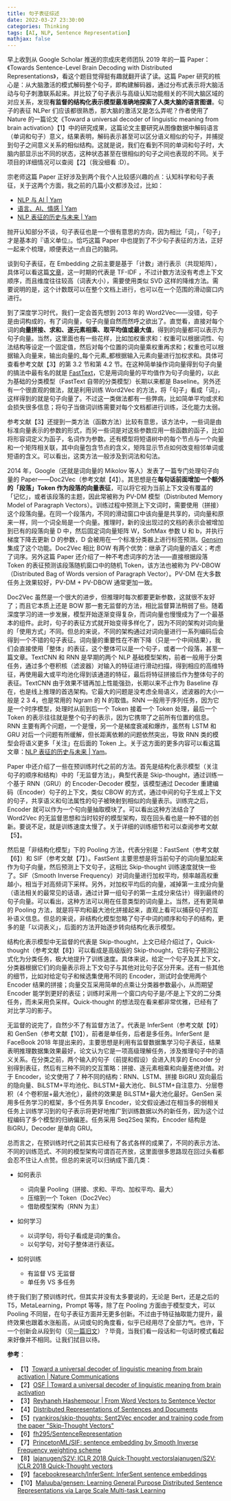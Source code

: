 ```yaml
---
title: 句子表征综述
date: 2022-03-27 23:30:00
categories: Thinking
tags: [AI, NLP, Sentence Representation]
mathjax: false
---
```


早上收到从 Google Scholar 推送的宗成庆老师团队 2019 年的一篇 Paper：《Towards Sentence-Level Brain Decoding with Distributed Representations》，看这个题目觉得挺有趣就翻开读了读。这篇 Paper 研究的核心是：从大脑激活的模式解码整个句子，即构建解码器，通过分布式表示将大脑活动与句子刺激联系起来。并比较了句子表示与高级认知功能相关的不同大脑区域的对应关系，发现**有监督的结构化表示模型最准确地探索了人类大脑的语言图谱**。句子的表征 NLPer 们应该都很熟悉，那大脑的激活又是怎么弄呢？作者使用了 Nature 的一篇论文《Toward a universal decoder of linguistic meaning from brain activation》【1】中的研究成果，这篇论文主要研究从图像数据中解码语言（单词和句子）意义，结果表明，解码表示甚至可以区分语义相似的句子，并捕捉到句子之间意义关系的相似结构。这就是说，我们在看到不同的单词和句子时，大脑内部显示出不同的状态，这种状态甚至在很相似的句子之间也表现的不同。关于项目的详细情况可以查阅【2】（我没细看 :D）。

宗老师这篇 Paper 正好涉及到两个我个人比较感兴趣的点：认知科学和句子表征，关于这两个方面，我之前的几篇小文都涉及过，比如：

- [NLP 与 AI | Yam](https://yam.gift/2018/07/22/NLP/2018-07-22-NLP-and-AI/)
- [语言、AI、情感 | Yam](https://yam.gift/2017/09/07/NLP/2017-09-07-Language-AI-Emotion/)
- [NLP 表征的历史与未来 | Yam](https://yam.gift/2020/12/12/NLP/2020-12-12-NLP-Representation-History-Future/)

抛开认知部分不谈，句子表征也是一个很有意思的方向，因为相比「词」，「句子」才是基本的『语义单位』。恰巧这篇 Paper 中也提到了不少句子表征的方法，正好一起来个梳理，顺便表达一点自己的脑洞。

<!--more-->

谈到句子表征，在 Embedding 之前主要是基于「计数」进行表示（共现矩阵），具体可以看这篇[文章](https://yam.gift/2021/10/27/NLP/2021-10-27-Senta/)，这一时期的代表是 TF-IDF ，不过计数方法没有考虑上下文顺序，而且维度往往较高（词表大小），需要使用类似 SVD 这样的降维方法。需要说明的是，这个计数既可以在整个文档上进行，也可以在一个范围的滑动窗口内进行。

到了深度学习时代，我们一定会首先想到 2013 年的 Word2Vec——没错，句子是由词构成的，有了词向量，句子向量自然而然呼之欲出了。直觉看，直接对每个词的**向量拼接、求和、逐元素相乘、取平均值或最大值**，得到的向量都可以表示为句子向量。当然，这里面也有一些花样，比如加权重求和：权重可以根据词性、句法结构等设定一个固定值，然后对每个位置的词向量乘权重再求和；权重也可以根据输入向量来，输出向量的_每个元素_都根据输入元素向量进行加权求和。具体可查看参考文献【3】的第 3.2 节和第 4.2 节。在这种简单操作词向量得到句子向量的搞法中最有名的就是 [FastText](https://github.com/facebookresearch/fastText)，它是用词向量的平均值作为句子向量的，以此为基础的分类模型（FastText 自带的分类模型）长期以来都是 Baseline。另外还有一个很直观的做法，就是利用训练 Word2Vec 的方法，将「句子」看成「词」，这样得到的就是句子向量了。不过这一类做法都有一些弊病，比如简单平均或求和会损失很多信息；将句子当做词训练需要对每个文档都进行训练，泛化能力太弱。

参考文献【3】还提到一类方法（函数方法）比较有意思，该方法中，一些词是由标准向量表示的参数的形式，而另一些词是对这些参数应用一些函数的函子，比如将形容词定义为函子，名词作为参数。还有模型将短语树中的每个节点与一个向量和一个矩阵相关联，其中向量包含节点的含义，矩阵显示节点如何改变相邻单词或短语的含义。可以看出，这类方法一般涉及到词法和句法。

2014 年，Google（还就是词向量的 Mikolov 等人）发表了一篇专门处理句子向量的 Paper——Doc2Vec（参考文献【4】）。其思想是在**每句话前面增加一个额外的「段落」Token 作为段落的向量表征**，可以将它视为当前上下文没有覆盖的「记忆」，或者该段落的主题，因此常被称为 PV-DM 模型（Distributed Memory Model of Paragraph Vectors）。训练过程中预测上下文词时，需要使用（拼接）这个段落向量。在同一个段落内，不同的滑动窗口中该向量是共享的，词向量和原来一样，同一个词全局是一个向量。推理时，新的没出现过的文档的表示会被增加到已有的段落向量 D 中，然后固定词向量矩阵 W，SoftMax 参数 U 和 b，并执行梯度下降去更新 D 的参数，D 会被用在一个标准分类器上进行标签预测。[Gensim](https://radimrehurek.com/gensim/models/doc2vec.html) 集成了这个功能。Doc2Vec 相比 BOW 有两个优势：继承了词向量的语义；考虑了词序。另外这篇 Paper 还介绍了一种不考虑词序的方法——直接根据段落 Token 的表征预测该段落随机窗口中的随机 Token，该方法也被称为 PV-DBOW（Distributed Bag of Words version of Paragraph Vector）。PV-DM 在大多数任务上效果较好，PV-DM + PV-DBOW  通常更加一致。

Doc2Vec 虽然是一个很大的进步，但推理时每次都要更新参数，这就很不友好了；而且它本质上还是 BOW 那一套无监督的方法，相比监督算法稍弱了些。随着深度学习的进一步发展，模型开始逐渐变得复杂，而词向量也慢慢成为了一个最基本的组件。此时，句子的表征方式就开始变得多样化了，因为不同的架构对词向量的「使用方式」不同。但总的来说，不同的架构通过对词向量进行一系列编码后会得到一个不错的句子表征。词向量的重要性在不断下降（只是一个中间结果），我们会直接使用「整体」的表征，这个整体可以是一个句子，或者一个段落，甚至一篇文章。TextCNN 和 RNN 是早期的两个 NLP 基础模型架构，前者一般用于分类任务，通过多个卷积核（滤波器）对输入的特征进行滑动扫描，得到相应的高维特征，再使用最大或平均池化得到该通道的特征，最后将特征拼接后作为整体句子的表征。TextCNN 由于效果不错再加上性能强劲，长期以来不止作为 Baseline 存在，也是线上推理的首选架构。它最大的问题是没考虑全局语义，滤波器的大小一般是 2 3 4，也是常用的 Ngram 的 N 的取值。RNN 一般用于序列任务，因为它是一个时序模型，处理时从前到后一个 Token 接着一个 Token 处理，最后一个 Token 的表示往往就是整个句子的表示，因为它携带了之前所有位置的信息。RNN 主要有两个问题，一个是慢，另一个是梯度衰减和爆炸，虽然有 LSTM 和 GRU 对后一个问题有所缓解，但长距离依赖的问题依然突出，导致 RNN 类的模型会将语义更多「关注」在后面的 Token 上。关于这方面的更多内容可以看这篇文章：[NLP 表征的历史与未来 | Yam](https://yam.gift/2020/12/12/NLP/2020-12-12-NLP-Representation-History-Future/)。

Paper 中还介绍了一些在预训练时代之前的方法。首先是结构化表示模型（关注句子的顺序和结构）中的「无监督方法」，典型代表是 Skip-thought，通过训练一个基于 RNN（GRU）的 Encoder-Decoder 模型，该模型通过 Decoder 重建编码（Encoder）句子的上下文，类似 CBOW 的方式，通过中间的句子生成上下文的句子，共享语义和句法属性的句子被映射到相似的向量表示。训练完之后，Encoder 就可以作为一个句向量抽取模块了。可以看出这种方法结合了 Word2Vec 的无监督思想和当时较好的模型架构，现在回头看也是一种不错的创新。要说不足，就是训练速度太慢了。关于详细的训练细节和可以查阅参考文献【5】。

然后是「非结构化模型」下的 Pooling 方法，代表分别是：FastSent（参考文献【6】）和 SIF（参考文献【7】）。FastSent 主要思想是将当前句子的词向量加起来作为句子向量，然后预测上下文句子，这相比 Skip-thought 训练速度就快一些了。SIF（Smooth Inverse Frequency）对词向量进行加权平均，频率越高权重越小，相当于对高频词下采样。另外，对加权平均后的向量，减掉第一主成分向量（语法相关的最常见的话语，通过计算一组句子的第一主成分来估计）得到最终的句子向量。可以看出，这种方法可以用在任意类型的词向量上。当然，还有更简单的 Pooling 方法，就是将平均和最大池化拼接起来，直观上看可以捕获句子的互补语义信息。但总的来说，非结构化模型忽略了句子中词的顺序和句子的结构，更多的是「以词表义」，后面的方法开始逐步转向结构化表示模型。

结构化表示模型中无监督的代表是 Skip-thought，上文已经介绍过了，Quick-thought（参考文献【8】）可以看成是高级版的 Skip-thought，它将句子预测公式化为分类任务，极大地提升了训练速度。具体来说，给定一个句子及其上下文，分类器根据它们的向量表示将上下文句子与其他对比句子区分开来。还有一些其他的细节，比如对给定句子和候选集使用不同的 Encoder，测试时会使用两个 Encoder 结果的拼接；向量交互采用简单的点乘让分类器参数最小，从而期望 Encoder 能学到更好的表征；训练时采用一个窗口内句子是/不是上下文的二分类任务，而未采用负采样。Quick-thought 的想法现在看来都非常优雅，已经有了对比学习的影子。

无监督的说完了，自然少不了有监督方法了。代表是 InferSent（参考文献【9】）和 GenSen（参考文献【10】），前者是单任务，后者是多任务。InferSent 是 FaceBook 2018 年提出来的，主要思想是利用有监督数据集学习句子表征，结果表明推理数据集效果最好，论文认为它是一项高级理解任务，涉及推理句子中的语义关系。在分类之前，两个输入的句子（前提和假设）会进入共享的 Encoder 分别得到表征，然后有三种不同的交互策略：拼接、逐元素相乘和向量差绝对值。对于 Encoder，论文使用了 7 种不同的结构：RNN、LSTM、拼接 BiGRU 双向最后的隐向量、BiLSTM+平均池化、BiLSTM+最大池化、BiLSTM+自注意力、分层卷积（4 个卷积层+最大池化），最终的效果是 BiLSTM+最大池化最好。GenSen 采用多任务学习的框架，多个任务共享 Encoder，论文假设通过在相当多的弱相关任务上训练学习到的句子表示将更好地推广到训练数据以外的新任务，因为这个过程编码了多个模型的归纳偏差。任务采用 Seq2Seq 架构，Encoder 结构是 BiGRU，Decoder 是单向 GRU。

总而言之，在预训练时代之前其实已经有了各式各样的成果了，不同的表示方法、不同的训练范式、不同的模型架构可谓百花齐放，这里面很多思路现在回过头看都会忍不住让人点赞。但总的来说可以归纳成下面几类：

- 如何表示
    - 词向量 Pooling（拼接、求和、平均、加权平均、最大）
    - 压缩到一个 Token（Doc2Vec）
    - 借助模型架构（RNN 为主）
- 如何学习
    - 以词学句，将句子看成是词的集合。
    - 以句学句，对句子整体进行表征。

- 如何训练
    - 有监督 VS 无监督
    - 单任务 VS 多任务

终于我们到了预训练时代，但其实并没有太多要说的，无论是 Bert，还是之后的 T5，MetaLearning，Prompt 等等，除了在 Pooling 方面由于模型变大，可以 Pooling 不同层，在句子表征方面并无更多创新。不过由于特征抽取能力提升，最终效果也跟着水涨船高，从词或句的角度看，似乎已经用尽了全部力气。也许，下一个创新会从段到句（见[一篇旧文](https://yam.gift/2020/12/12/NLP/2020-12-12-NLP-Representation-History-Future/)）？毕竟，当我们看一段话和一句话时模式看起来好像并不相同。让我们拭目以待。

**参考**：

- 【1】[Toward a universal decoder of linguistic meaning from brain activation | Nature Communications](https://www.nature.com/articles/s41467-018-03068-4)
- 【2】[OSF | Toward a universal decoder of linguistic meaning from brain activation](https://osf.io/crwz7/)
- 【3】[Reyhaneh Hashempour | From Word Vectors to Sentence Vector](https://lct-master.org/getfile.php?id=3759&n=1&dt=TH&ft=pdf&type=TH)
- 【4】[Distributed Representations of Sentences and Documents](https://arxiv.org/pdf/1405.4053v2.pdf)
- 【5】[ryankiros/skip-thoughts: Sent2Vec encoder and training code from the paper "Skip-Thought Vectors"](https://github.com/ryankiros/skip-thoughts)
- 【6】[fh295/SentenceRepresentation](https://github.com/fh295/SentenceRepresentation)
- 【7】[PrincetonML/SIF: sentence embedding by Smooth Inverse Frequency weighting scheme](https://github.com/PrincetonML/SIF)
- 【8】[lajanugen/S2V: ICLR 2018 Quick-Thought vectors](https://github.com/lajanugen/S2V)[lajanugen/S2V: ICLR 2018 Quick-Thought vectors](https://github.com/lajanugen/S2V)
- 【9】[facebookresearch/InferSent: InferSent sentence embeddings](https://github.com/facebookresearch/InferSent)
- 【10】[Maluuba/gensen: Learning General Purpose Distributed Sentence Representations via Large Scale Multi-task Learning](https://github.com/Maluuba/gensen)

